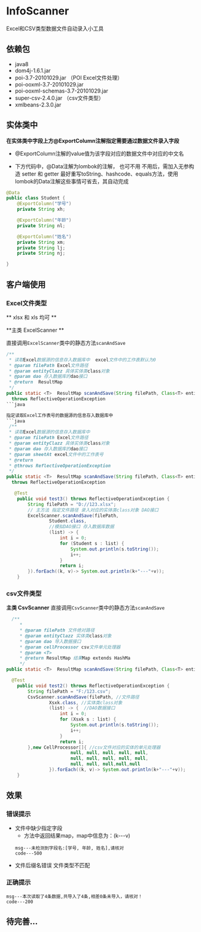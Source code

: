 # InfoScanner
Excel和CSV类型数据文件自动录入小工具
## 依赖包
- java8
- dom4j-1.6.1.jar
- poi-3.7-20101029.jar （POI Excel文件处理）
- poi-ooxml-3.7-20101029.jar
- poi-ooxml-schemas-3.7-20101029.jar
- super-csv-2.4.0.jar （csv文件类型）
- xmlbeans-2.3.0.jar

## 实体类中

**在实体类中字段上方@ExportColumn注解指定需要通过数据文件录入字段**

- @ExportColumn注解的value值为该字段对应的数据文件中对应的中文名

- 下方代码中，@Data注解为lombok的注解，
也可不用 不用后，需加入无参构造 setter 和 getter 
最好重写toString、hashcode、equals方法，使用lombok的Data注解这些事情可省去，其自动完成

```java
@Data 
public class Student {
    @ExportColumn("学号")
    private String xh;

    @ExportColumn("年龄")
    private String nl;

    @ExportColumn("姓名")
    private String xm;
    private String lj;
    private String nj;

}
```

## 客户端使用
### Excel文件类型  
** xlsx 和 xls 均可 **

**主类 ExcelScanner **

直接调用`ExcelScanner`类中的静态方法`scanAndSave`

```java
/**
 * 读取Excel数据源的信息存入数据库中  excel文件中的工作表默认为0
 * @param filePath Excel文件路径
 * @param entityClazz 具体实体类class对象
 * @param dao 存入数据库的dao接口
 * @return  ResultMap
 */
public static <T>  ResultMap scanAndSave(String filePath, Class<T> entityClazz, SaveListDao<T> dao) 
  throws ReflectiveOperationException
```java

指定读取Excel工作表号的数据源的信息存入数据库中 
```java
 /**
 * 读取Excel数据源的信息存入数据库中
 * @param filePath Excel文件路径
 * @param entityClazz 具体实体类class对象
 * @param dao 存入数据库的dao接口
 * @param sheetAt excel文件中的工作表号
 * @return
 * @throws ReflectiveOperationException
 */
public static <T>  ResultMap scanAndSave(String filePath, Class<T> entityClazz, SaveListDao<T> dao, int sheetAt) 
  throws ReflectiveOperationException

```

```java
   @Test
    public void test3() throws ReflectiveOperationException {
        String filePath = "D://123.xlsx";
        // 主方法 指定文件路径 录入对应的实体类class对象 DAO接口
        ExcelScanner.scanAndSave(filePath,
                Student.class,
                //模拟DAO接口 存入数据库数据
                (list) -> {
                    int i = 0;
                    for (Student s : list) {
                        System.out.println(s.toString());
                        i++;
                    }
                    return i;
        }).forEach((k, v)-> System.out.println(k+"---"+v));
    }
```
### csv文件类型
**主类 CsvScanner**
直接调用`CsvScanner`类中的静态方法`scanAndSave`
```java
  /**
	 *
	 * @param filePath 文件绝对路径
	 * @param entityClazz 实体类class对象
	 * @param dao 导入数据接口
	 * @param cellProcessor csv文件单元处理器
	 * @param <T>
	 * @return ResultMap 结果Map extends HashMa
	 */
public static <T>  ResultMap scanAndSave(String filePath, Class<T> entityClazz, SaveListDao<T> dao, CellProcessor[] cellProcessor)
```

```java
  @Test
    public void test2() throws ReflectiveOperationException {
        String filePath = "F:/123.csv";
        CsvScanner.scanAndSave(filePath, //文件路径
                Xsxk.class, //实体类class对象
                (list) -> {  //DAO数据接口
                    int i = 0;
                    for (Xsxk s : list) {
                        System.out.println(s.toString());
                        i++;
                    }
                    return i;
        },new CellProcessor[]{ //csv文件对应的实体的单元处理器
                        null, null, null, null, null,
                        null, null, null, null, null,
                        null, null, null,null,null
                }).forEach((k, v)-> System.out.println(k+"---"+v));
    }
```

## 效果

### 错误提示
- 文件中缺少指定字段
  - 方法中返回结果map，map中信息为：(k---v)
  ```
  msg---未检测到字段名:[学号, 年龄, 姓名],请核对
  code---500
  ```
- 文件后缀名错误 文件类型不匹配

### 正确提示
```
msg---本次读取了4条数据,共导入了4条,相差0条未导入，请核对！
code---200
```
## 待完善...
